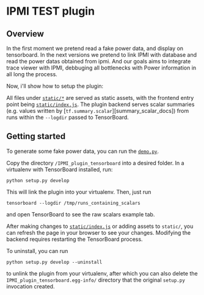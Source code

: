 # IPMI TEST plugin

## Overview

In the first moment we pretend read a fake power data, and display on tensorboard. In the next versions we pretend to link IPMI with database and read the power datas obtained from ipmi. And our goals aims to integrate trace viewer with IPMI, debbuging all bottlenecks with Power information in all long the process.

Now, i'll show how to setup the plugin:

All files under [`static/*`][static-dir] are served as static assets, with the frontend entry point being [`static/index.js`][static-index-js]. The plugin backend serves scalar summaries (e.g. values written by [`tf.summary.scalar`][summary_scalar_docs]) from runs within the `--logdir` passed to TensorBoard.

[static-dir]: ./IPMI_plugin_tensorboard/static
[static-index-js]: ./IPMI_plugin_tensorboard/static/index.js

## Getting started

To generate some fake power data, you can run the [`demo.py`](IPMI_plugin_tensorboard/demo.py). 


Copy the directory `/IPMI_plugin_tensorboard` into a desired folder. In a virtualenv with TensorBoard installed, run:

```
python setup.py develop
```

This will link the plugin into your virtualenv. Then, just run

```
tensorboard --logdir /tmp/runs_containing_scalars
```

and open TensorBoard to see the raw scalars example tab.

After making changes to [`static/index.js`](./IPMI_plugin_tensorboard/static/index.js) or adding assets to `static/`, you can refresh the page in your browser to see your changes. Modifying the backend requires restarting the TensorBoard process.

To uninstall, you can run

```
python setup.py develop --uninstall
```

to unlink the plugin from your virtualenv, after which you can also delete the `IPMI_plugin_tensorboard.egg-info/` directory that the original `setup.py` invocation created.
